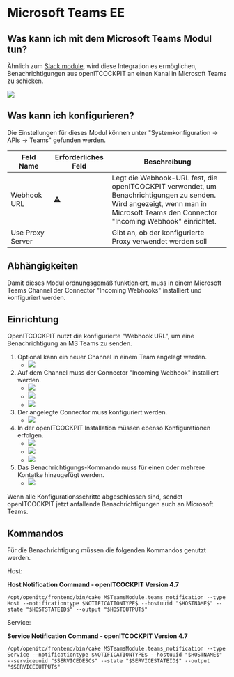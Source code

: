 # Microsoft Teams <span class="badge badge-danger badge-outlined" title="Enterprise Edition">EE</span>

## Was kann ich mit dem Microsoft Teams Modul tun?

Ähnlich zum [Slack module](/alerting/slack), wird diese Integration es ermöglichen, Benachrichtigungen aus openITCOCKPIT
an einen Kanal in Microsoft Teams zu schicken.

![](/images/microsoft-teams/title.png)

## Was kann ich konfigurieren?

Die Einstellungen für dieses Modul können unter "Systemkonfiguration → APIs → Teams" gefunden werden.

| Feld Name        | Erforderliches Feld | Beschreibung                                                                                                                                                                           |
|------------------|---------------------|----------------------------------------------------------------------------------------------------------------------------------------------------------------------------------------|
| Webhook URL      | :warning:           | Legt die Webhook-URL fest, die openITCOCKPIT verwendet, um Benachrichtigungen zu senden. <br/>Wird angezeigt, wenn man in Microsoft Teams den Connector "Incoming Webhook" einrichtet. |
| Use Proxy Server |                     | Gibt an, ob der konfigurierte Proxy verwendet werden soll                                                                                                                              |

## Abhängigkeiten

Damit dieses Modul ordnungsgemäß funktioniert, muss in einem Microsoft Teams Channel der Connector "Incoming Webhooks"
installiert und konfiguriert werden.

## Einrichtung

OpenITCOCKPIT nutzt die konfigurierte "Webhook URL", um eine Benachrichtigung an MS Teams zu senden.

1. Optional kann ein neuer Channel in einem Team angelegt werden.
    - ![](/images/microsoft-teams/channel-create.png)
2. Auf dem Channel muss der Connector "Incoming Webhook" installiert werden.
    - ![](/images/microsoft-teams/channel-setup.png)
    - ![](/images/microsoft-teams/connectors.png)
    - ![](/images/microsoft-teams/webhook-install.png)
3. Der angelegte Connector muss konfiguriert werden.
    - ![](/images/microsoft-teams/webhook-setup.png)
4. In der openITCOCKPIT Installation müssen ebenso Konfigurationen erfolgen.
    - ![](/images/microsoft-teams/oitc-configure.png)
    - ![](/images/microsoft-teams/oitc-menu.png)
    - ![](/images/microsoft-teams/oitc-setup.png)
5. Das Benachrichtigungs-Kommando muss für einen oder mehrere Kontatke hinzugefügt werden.
    - ![](/images/microsoft-teams/oitc-contact.png)

Wenn alle Konfigurationsschritte abgeschlossen sind, sendet openITCOCKPIT jetzt anfallende Benachrichtigungen auch an
Microsoft Teams.

## Kommandos

Für die Benachrichtigung müssen die folgenden Kommandos genutzt werden.

Host:

**Host Notification Command - openITCOCKPIT Version 4.7**

```plaintext
/opt/openitc/frontend/bin/cake MSTeamsModule.teams_notification --type Host --notificationtype $NOTIFICATIONTYPE$ --hostuuid "$HOSTNAME$" --state "$HOSTSTATEID$" --output "$HOSTOUTPUT$"
```

Service:

**Service Notification Command - openITCOCKPIT Version 4.7**

```plaintext
/opt/openitc/frontend/bin/cake MSTeamsModule.teams_notification --type Service --notificationtype $NOTIFICATIONTYPE$ --hostuuid "$HOSTNAME$" --serviceuuid "$SERVICEDESC$" --state "$SERVICESTATEID$" --output "$SERVICEOUTPUT$"
```
